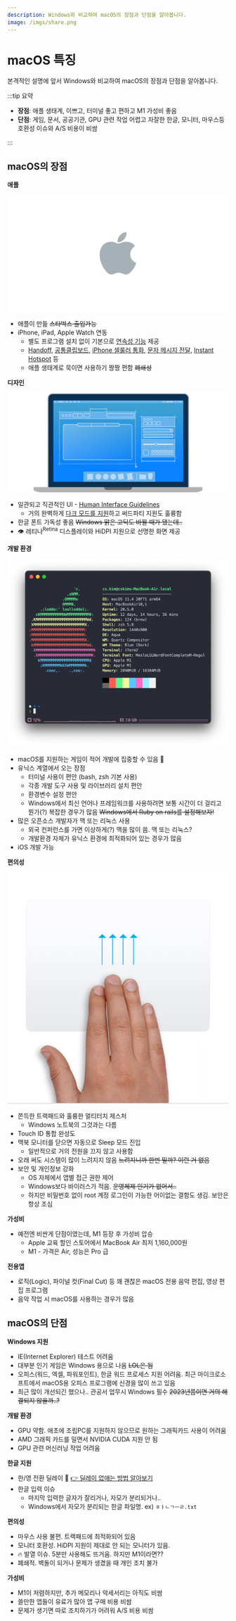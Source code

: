 ```yaml
---
description: Windows와 비교하여 macOS의 장점과 단점을 알아봅니다.
image: /imgs/share.png
---
```


# macOS 특징

본격적인 설명에 앞서 Windows와 비교하여 macOS의 장점과 단점을 알아봅니다.

:::tip 요약

- **장점**: 애플 생태계, 이쁘고, 터미널 좋고 편하고 M1 가성비 좋음
- **단점**: 게임, 문서, 공공기관, GPU 관련 작업 어렵고 자잘한 한글, 모니터, 마우스등 호환성 이슈와 A/S 비용이 비쌈

:::

## macOS의 장점

**애플**

![Apple](./imgs/macos-vs-windows/apple_logo.png)

- 애플이 만듦 ~~스타벅스 출입가능~~
- iPhone, iPad, Apple Watch 연동
  - 별도 프로그램 설치 없이 기본으로 [연속성 기능](https://support.apple.com/ko-kr/HT204681) 제공
  - [Handoff](https://support.apple.com/ko-kr/HT209455), [공통클립보드](https://support.apple.com/ko-kr/HT209460), [iPhone 셀룰러 통화](https://support.apple.com/ko-kr/HT209456), [문자 메시지 전달](https://support.apple.com/ko-kr/HT208386), [Instant Hotspot](https://support.apple.com/ko-kr/HT209459) 등
  - 애플 생태계로 묵이면 사용하기 짱짱 편함 ~~폐쇄성~~

**디자인**

![macOS HIG](./imgs/macos-vs-windows/macOS_HIG.svg)

- 일관되고 직관적인 UI - [Human Interface Guidelines](https://developer.apple.com/design/human-interface-guidelines/macos/overview/themes/)
  - 거의 완벽하게 [다크 모드를 지원](https://developer.apple.com/design/human-interface-guidelines/macos/visual-design/dark-mode/)하고 써드파티 지원도 훌륭함
- 한글 폰트 가독성 좋음 ~~Windows 맑은 고딕도 바뀔 때가 됐는데..~~
- 👁 레티나<sup>Retina</sup> 디스플레이와 HiDPI 지원으로 선명한 화면 제공

**개발 환경**

<div class="image-600 no-radius">

![neofetch](./imgs/macos-vs-windows/neofetch.png)

</div>

- macOS를 지원하는 게임이 적어 개발에 집중할 수 있음 🤔
- 유닉스 계열에서 오는 장점
  - 터미널 사용이 편안 (bash, zsh 기본 사용)
  - 각종 개발 도구 사용 및 라이브러리 설치 편안
  - 환경변수 설정 편안
  - Windows에서 최신 언어나 프레임워크를 사용하려면 보통 시간이 더 걸리고 뭔가(?) 복잡한 경우가 많음 ~~Windows에서 Ruby on rails를 설정해보자!~~
- 많은 오픈소스 개발자가 맥 또는 리눅스 사용
  - 외국 컨퍼런스를 가면 이상하게(?) 맥을 많이 씀. 맥 또는 리눅스?
  - 개발환경 자체가 유닉스 환경에 최적화되어 있는 경우가 많음
- iOS 개발 가능

**편의성**

<div class="image-300 no-radius">

![TrackPad Gensture](./imgs/macos-vs-windows/trackpad2-mission-control.png)

</div>

- 쫀득한 트랙패드와 훌륭한 멀티터치 제스처
  - Windows 노트북의 그것과는 다름
- Touch ID 통합 완성도
- 맥북 모니터를 닫으면 자동으로 Sleep 모드 진입
  - 일반적으로 거의 전원을 끄지 않고 사용함
- 오래 써도 시스템이 많이 느려지지 않음 ~~느려지니까 한번 밀까? 이런 거 없음~~
- 보안 및 개인정보 강화
  - OS 자체에서 앱별 접근 권한 제어
  - Windows보다 바이러스가 적음. ~~운영체제 인기가 없어서..~~
  - 하지만 비밀번호 없이 root 계정 로그인이 가능한 어이없는 결함도 생김. 보안은 항상 조심

**가성비**

- 예전엔 비싼게 단점이였는데, M1 등장 후 가성비 압승
  - Apple 교육 할인 스토어에서 MacBook Air 최저 1,160,000원
  - M1 - 가격은 Air, 성능은 Pro 급

**전용앱**

- 로직(Logic), 파이널 컷(Final Cut) 등 꽤 괜찮은 macOS 전용 음악 편집, 영상 편집 프로그램
- 음악 작업 시 macOS를 사용하는 경우가 많음

## macOS의 단점

**Windows 지원**

- IE(Internet Explorer) 테스트 어려움
- 대부분 인기 게임은 Windows 용으로 나옴 ~~LOL은 됨~~
- 오피스(워드, 엑셀, 파워포인트), 한글 워드 프로세스 지원 어려움. 최근 마이크로소프트에서 macOS용 오피스 프로그램에 신경을 많이 쓰고 있음
- 최근 많이 개선되긴 했으나.. 관공서 업무시 Windows 필수 ~~2023년쯤이면 거의 해결되지 않을까..?~~

**개발 환경**

- GPU 약함. 애초에 조립PC를 지원하지 않으므로 원하는 그래픽카드 사용이 어려움
- AMD 그래픽 카드를 밀면서 NVIDIA CUDA 지원 안 됨
- GPU 관련 머신러닝 작업 어려움

**한글 지원**

- 한/영 전환 딜레이 🤬 [👉 딜레이 없애는 방법 알아보기](../setup/hangle.html#한-영-전환을-빠르게)
- 한글 입력 이슈
  - 마지막 입력한 글자가 잘리거나, 자모가 분리되거나..
  - Windows에서 자모가 분리되는 한글 파일명. ex) `ㅎㅏㄴㄱㅡㄹ.txt`

**편의성**

- 마우스 사용 불편. 트랙패드에 최적화되어 있음
- 모니터 호환성. HiDPI 지원이 제대로 안 되는 모니터가 있음.
- 🔥 발열 이슈. 5분만 사용해도 뜨거움. 하지만 M1이라면??
- 폐쇄적. 벽돌이 되거나 문제가 생겼을 때 개인 조치 불가

**가성비**

- M1이 저렴하지만, 추가 메모리나 악세서리는 아직도 비쌈
- 쓸만한 앱들이 유료가 많아 앱 구매 비용 비쌈
- 문제가 생기면 따로 조치하기가 어려워 A/S 비용 비쌈

